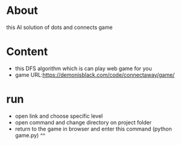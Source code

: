 # About
this AI solution of dots and connects game

# Content
- this DFS algorithm which is can play web game for you
- game URL:https://demonisblack.com/code/connectaway/game/

# run
- open link and choose specific level
- open command and change directory on project folder
- return to the game in browser and enter this command (python game.py) ^^
